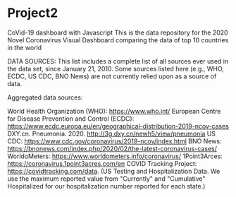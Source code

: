 # Project2
CoVid-19 dashboard with Javascript
This is the data repository for the 2020 Novel Coronavirus Visual Dashboard comparing the data of top 10 countries in the world

DATA SOURCES: This list includes a complete list of all sources ever used in the data set, since January 21, 2010. Some sources listed here (e.g., WHO, ECDC, US CDC, BNO News) are not currently relied upon as a source of data.

Aggregated data sources:

World Health Organization (WHO): https://www.who.int/ European Centre for Disease Prevention and Control (ECDC): https://www.ecdc.europa.eu/en/geographical-distribution-2019-ncov-cases DXY.cn. Pneumonia. 2020. http://3g.dxy.cn/newh5/view/pneumonia US CDC: https://www.cdc.gov/coronavirus/2019-ncov/index.html BNO News: https://bnonews.com/index.php/2020/02/the-latest-coronavirus-cases/ WorldoMeters: https://www.worldometers.info/coronavirus/ 1Point3Arces: https://coronavirus.1point3acres.com/en COVID Tracking Project: https://covidtracking.com/data. (US Testing and Hospitalization Data. We use the maximum reported value from "Currently" and "Cumulative" Hospitalized for our hospitalization number reported for each state.)
